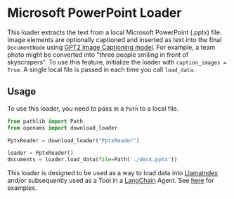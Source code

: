 # Microsoft PowerPoint Loader

This loader extracts the text from a local Microsoft PowerPoint (.pptx) file. Image elements are optionally captioned and inserted as text into the final `DocumentNode` using [GPT2 Image Captioning model](https://huggingface.co/nlpconnect/vit-gpt2-image-captioning). For example, a team photo might be converted into "three people smiling in front of skyscrapers". To use this feature, initialize the loader with `caption_images = True`. A single local file is passed in each time you call `load_data`.

## Usage

To use this loader, you need to pass in a `Path` to a local file.

```python
from pathlib import Path
from openams import download_loader

PptxReader = download_loader("PptxReader")

loader = PptxReader()
documents = loader.load_data(file=Path('./deck.pptx'))
```

This loader is designed to be used as a way to load data into [LlamaIndex](https://github.com/jerryjliu/gpt_index/tree/main/gpt_index) and/or subsequently used as a Tool in a [LangChain](https://github.com/hwchase17/langchain) Agent. See [here](https://github.com/emptycrown/llama-hub/tree/main) for examples.
